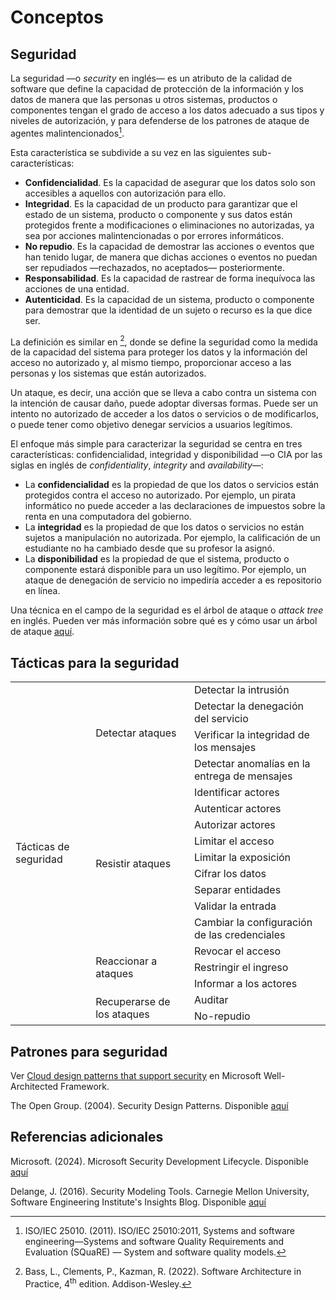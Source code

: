 # Conceptos

## Seguridad

La seguridad —o *security* en inglés— es un atributo de la calidad de software
que define la capacidad de protección de la información y los datos de manera
que las personas u otros sistemas, productos o componentes tengan el grado de acceso a los datos
adecuado a sus tipos y niveles de autorización, y para defenderse de los
patrones de ataque de agentes malintencionados[^1].

[^1]: ISO/IEC 25010. (2011). ISO/IEC 25010:2011, Systems and software
    engineering—Systems and software Quality Requirements and Evaluation
    (SQuaRE) — System and software quality models.

Esta característica se subdivide a su vez en las siguientes sub-características:

* **Confidencialidad**. Es la capacidad de asegurar que los datos solo son
  accesibles a aquellos con autorización para ello.
* **Integridad**. Es la capacidad de un producto para garantizar que el estado
  de un sistema, producto o componente y sus datos están protegidos frente a
  modificaciones o eliminaciones no autorizadas, ya sea por acciones
  malintencionadas o por errores informáticos.
* **No repudio**. Es la capacidad de demostrar las acciones o eventos que han
  tenido lugar, de manera que dichas acciones o eventos no puedan ser
  repudiados —rechazados, no aceptados— posteriormente.
* **Responsabilidad**. Es la capacidad de rastrear de forma inequívoca las
  acciones de una entidad.
* **Autenticidad**. Es la capacidad de un sistema, producto o componente para
  demostrar que la identidad de un sujeto o recurso es la que dice ser.

La definición es similar en [^2], donde se define la seguridad como la medida de
la capacidad del sistema para proteger los datos y la información del acceso no
autorizado y, al mismo tiempo, proporcionar acceso a las personas y los sistemas
que están autorizados.

[^2]: Bass, L., Clements, P., Kazman, R. (2022). Software Architecture in
    Practice, 4<sup>th</sup> edition. Addison-Wesley.

Un ataque, es decir, una acción que se lleva a cabo contra un sistema con la
intención de causar daño, puede adoptar diversas formas. Puede ser un intento no
autorizado de acceder a los datos o servicios o de modificarlos, o puede tener
como objetivo denegar servicios a usuarios legítimos.

El enfoque más simple para caracterizar la seguridad se centra en tres
características: confidencialidad, integridad y disponibilidad —o CIA por las
siglas en inglés de *confidentiality*, *integrity* and *availability*—:

* La **confidencialidad** es la propiedad de que los datos o servicios están
  protegidos contra el acceso no autorizado. Por ejemplo, un pirata informático
  no puede acceder a las declaraciones de impuestos sobre la renta en una
  computadora del gobierno.
* La **integridad** es la propiedad de que los datos o servicios no están
  sujetos a manipulación no autorizada. Por ejemplo, la calificación de un
  estudiante no ha cambiado desde que su profesor la asignó.
* La **disponibilidad** es la propiedad de que el sistema, producto o componente
  estará disponible para un uso legítimo. Por ejemplo, un ataque de denegación
  de servicio no impediría acceder a es repositorio en línea.

Una técnica en el campo de la seguridad es el árbol de ataque o *attack tree* en
inglés. Pueden ver más información sobre qué es y cómo usar un árbol de ataque
[aquí](https://www.ncsc.gov.uk/collection/risk-management/using-attack-trees-to-understand-cyber-security-risk).

## Tácticas para la seguridad

<table>
  <tr>
    <td rowspan="18">
      Tácticas de seguridad
    </td>
    <td rowspan="4">
      Detectar ataques
    </td>
    <td>
      Detectar la intrusión
    </td>
  </tr>
  <tr>
    <td>
      Detectar la denegación del servicio
    </td>
  </tr>
  <tr>
    <td>
      Verificar la integridad de los mensajes
    </td>
  </tr>
  <tr>
    <td>
      Detectar anomalías en la entrega de mensajes
    </td>
  </tr>
  <tr>
    <td rowspan="9">
      Resistir ataques
    </td>
    <td>
      Identificar actores
    </td>
  </tr>
  <tr>
    <td>
      Autenticar actores
    </td>
  </tr>
  <tr>
    <td>
      Autorizar actores
    </td>
  </tr>
  <tr>
    <td>
      Limitar el acceso
    </td>
  </tr>
  <tr>
    <td>
      Limitar la exposición
    </td>
  </tr>
  <tr>
    <td>
      Cifrar los datos
    </td>
  </tr>
  <tr>
    <td>
      Separar entidades
    </td>
  </tr>
  <tr>
    <td>
      Validar la entrada
    </td>
  </tr>
  <tr>
    <td>
      Cambiar la configuración de las credenciales
    </td>
  </tr>
  <tr>
    <td rowspan="3">
      Reaccionar a ataques
    </td>
    <td>
      Revocar el acceso
    </td>
  </tr>
  <tr>
    <td>
      Restringir el ingreso
    </td>
  </tr>
  <tr>
    <td>
      Informar a los actores
    </td>
  </tr>
  <tr>
    <td rowspan="2">
      Recuperarse de los ataques
    </td>
    <td>
      Auditar
    </td>
  </tr>
  <tr>
    <td>
      No-repudio
    </td>
  </tr>
</table>

## Patrones para seguridad

Ver [Cloud design patterns that support
security](https://learn.microsoft.com/en-us/azure/well-architected/security/design-patterns)
en Microsoft Well-Architected Framework.

The Open Group. (2004). Security Design Patterns. Disponible
[aquí](https://pubs.opengroup.org/onlinepubs/9299969899/toc.pdf)


## Referencias adicionales

Microsoft. (2024). Microsoft Security Development Lifecycle. Disponible
[aquí](https://www.microsoft.com/en-us/securityengineering/sdl/)

Delange, J. (2016). Security Modeling Tools. Carnegie Mellon University,
Software Engineering Institute's Insights Blog. Disponible [aquí](https://insights.sei.cmu.edu/blog/security-modeling-tools/)
